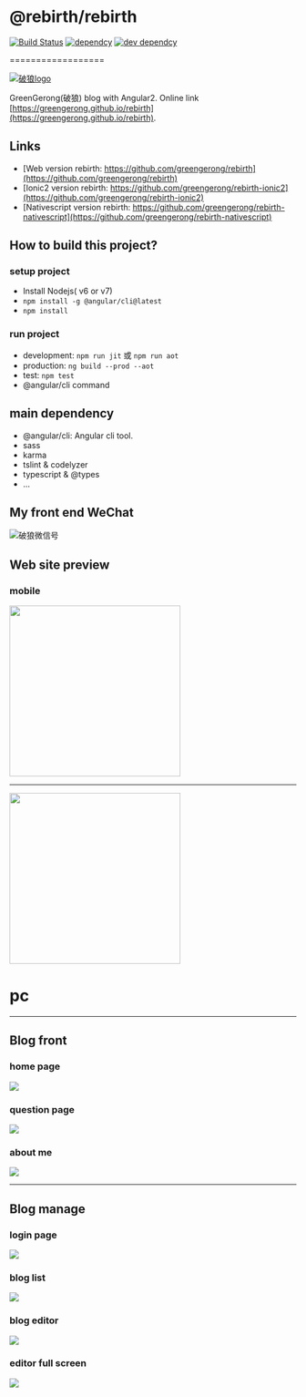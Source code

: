 # @rebirth/rebirth

[![Build Status](https://travis-ci.org/greengerong/rebirth.svg?branch=master)](https://travis-ci.org/greengerong/rebirth)
[![dependcy](https://david-dm.org/greengerong/rebirth.svg)](https://david-dm.org/greengerong/rebirth)
[![dev dependcy](https://david-dm.org/greengerong/rebirth/dev-status.svg)](https://david-dm.org/greengerong/rebirth?type=dev)

==================

[![破狼logo](http://images2015.cnblogs.com/blog/63184/201607/63184-20160730102027700-792274919.png)](http://www.cnblogs.com/whitewolf/)

GreenGerong(破狼) blog with Angular2.  Online link [https://greengerong.github.io/rebirth](https://greengerong.github.io/rebirth).

## Links


* [Web version rebirth: https://github.com/greengerong/rebirth](https://github.com/greengerong/rebirth)
* [Ionic2 version rebirth: https://github.com/greengerong/rebirth-ionic2](https://github.com/greengerong/rebirth-ionic2)
* [Nativescript version rebirth: https://github.com/greengerong/rebirth-nativescript](https://github.com/greengerong/rebirth-nativescript)



## How to build this project?

### setup project

* Install Nodejs( v6 or v7)
* `npm install -g @angular/cli@latest`
* `npm install`

### run project

* development: `npm run jit` 或 `npm run aot`
* production: `ng build --prod --aot`
* test: `npm test`
* @angular/cli command

## main dependency

* @angular/cli: Angular cli tool.
* sass
* karma
* tslint & codelyzer
* typescript & @types
* ...

## My front end WeChat

![破狼微信号](https://github.com/greengerong/rebirth/blob/master/src/assets/img/wei-xin-wolf-er-wei-ma.png?raw=true)

## Web site preview

### mobile

<img src="https://cloud.githubusercontent.com/assets/2569893/17268750/bd6fe296-5666-11e6-84e0-c78d9b8c29d2.png"  width="300px" />

<hr/>

<img src="https://cloud.githubusercontent.com/assets/2569893/17268755/d643bd24-5666-11e6-84b2-32b3da8f1846.png"  width="300px" />


# pc
<hr/>

## Blog front
### home page
![](./shortscreens/rebirth-index.png)
### question page
![](./shortscreens/rebirth-question.png)
### about me
![](./shortscreens/rebirth-about.png)

<hr/>

## Blog manage
### login page
![](./shortscreens/rebirth-login.png)
### blog list
![](./shortscreens/rebirth-manage-list.png)
### blog editor
![](./shortscreens/rebirth-manage-edit.png)
### editor full screen
![](./shortscreens/rebirth-manage-fullscreen.png)





